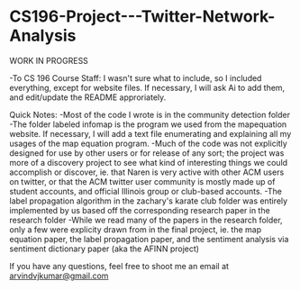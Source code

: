 # CS196-Project---Twitter-Network-Analysis
WORK IN PROGRESS

-To CS 196 Course Staff: I wasn't sure what to include, so I included everything, except for website files. If necessary, I will ask Ai to add them, and edit/update the README approriately.

Quick Notes:
-Most of the code I wrote is in the community detection folder
-The folder labeled infomap is the program we used from the mapequation website. If necessary, I will add a text file enumerating and explaining all my usages of the map equation program.
-Much of the code was not explicitly designed for use by other users or for release of any sort; the project was more of a discovery project to see what kind of interesting things we could accomplish or discover, ie. that Naren is very active with other ACM users on twitter, or that the ACM twitter user community is mostly made up of student accounts, and official Illinois group or club-based accounts.
-The label propagation algorithm in the zachary's karate club folder was entirely implemented by us based off the corresponding research paper in the research folder
-While we read many of the papers in the research folder, only a few were explicity drawn from in the final project, ie. the map equation paper, the label propagation paper, and the sentiment analysis via sentiment dictionary paper (aka the AFINN project)


If you have any questions, feel free to shoot me an email at arvindvjkumar@gmail.com
